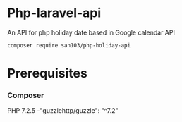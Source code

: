 # Php-laravel-api
An API for php holiday date based in Google calendar API

    composer require san103/php-holiday-api

<h1>Prerequisites</h1>
<h3>Composer</h3>
 PHP 7.2.5
  -"guzzlehttp/guzzle": "^7.2"
